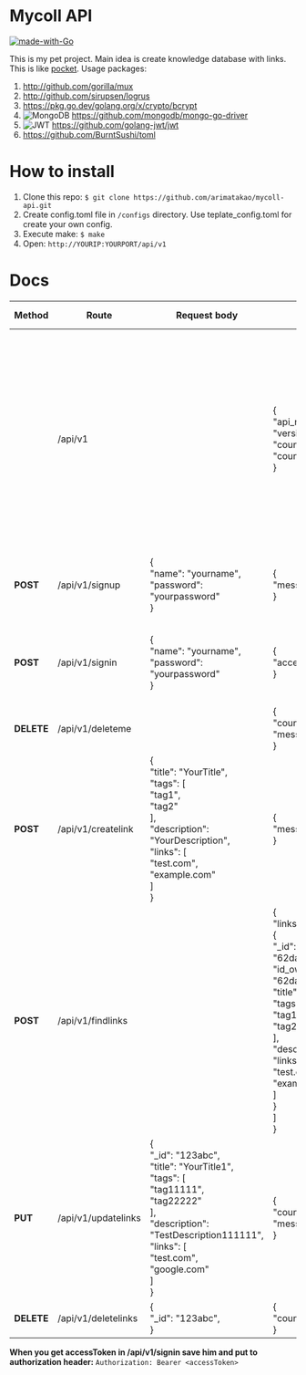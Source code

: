 # Mycoll API

[![made-with-Go](https://img.shields.io/badge/Made%20with-Go-1f425f.svg)](https://go.dev/)

This is my pet project. Main idea is create knowledge database with links. This is like [pocket](https://www.mozilla.org/en-US/firefox/pocket/).
Usage packages:

1. http://github.com/gorilla/mux
2. http://github.com/sirupsen/logrus
3. https://pkg.go.dev/golang.org/x/crypto/bcrypt
4. ![MongoDB](https://img.shields.io/badge/MongoDB-%234ea94b.svg?style=for-the-badge&logo=mongodb&logoColor=white) https://github.com/mongodb/mongo-go-driver
5. ![JWT](https://img.shields.io/badge/JWT-black?style=for-the-badge&logo=JSON%20web%20tokens) https://github.com/golang-jwt/jwt
6. https://github.com/BurntSushi/toml

# How to install

1. Clone this repo: `$ git clone https://github.com/arimatakao/mycoll-api.git`
2. Create config.toml file in `/configs` directory. Use teplate_config.toml for create your own config.
3. Execute make: `$ make`
4. Open: `http://YOURIP:YOURPORT/api/v1`

# Docs

| Method     | Route               | Request body                                                 | Example response                                             | Error Response                                               |
| ---------- | ------------------- | ------------------------------------------------------------ | ------------------------------------------------------------ | ------------------------------------------------------------ |
|            | /api/v1             |                                                              | {<br/>    "api_name": "mycoll",<br/>    "version": "v1",<br/>    "count_users": 123,<br/>    "count_links": 123<br/>} | 1. Always when request body is wrong<br />{<br />"error": "Wrong json"<br />}<br />2. Always when error in server side<br />{<br />"error": "Something wrong"<br />} |
| **POST**   | /api/v1/signup      | {<br/>    "name": "yourname",<br/>    "password": "yourpassword"<br/>} | {<br/>    "message": "Created new user"<br/>}                | {<br/>    "error": "User is already exist"<br/>}             |
| **POST**   | /api/v1/signin      | {<br/>    "name": "yourname",<br/>    "password": "yourpassword"<br/>} | {<br/>    "accessToken": "adc.adc.adc"<br/>}                 | {<br />"error": "Wrong username or password"<br />}          |
| **DELETE** | /api/v1/deleteme    |                                                              | {<br/>    "count_deleted_links": 123,<br/>    "message": "Success"<br/>} |                                                              |
| **POST**   | /api/v1/createlink  | {<br/>    "title": "YourTitle",<br/>    "tags": [<br/>        "tag1",<br/>        "tag2"<br/>    ],<br/>    "description": "YourDescription",<br/>    "links": [<br/>        "test.com",<br/>        "example.com"<br/>    ]<br/>} | {<br/>    "message": "123abc"<br/>}                          |                                                              |
| **POST**   | /api/v1/findlinks   |                                                              | {<br/>    "links": [<br/>        {<br/>            "_id": "62da8938f370fd0fd9075381",<br/>            "id_owner": "62da8920f370fd0fd9075380",<br/>            "title": "YourTitle",<br/>            "tags": [<br/>                "tag1",<br/>                "tag2"<br/>            ],<br/>            "description": "TestDescription",<br/>            "links": [<br/>                "test.com",<br/>                "example.com"<br/>            ]<br/>        }<br/>    ]<br/>} | {<br/>    "links": null<br />}                               |
| **PUT**    | /api/v1/updatelinks | {<br/>    "_id": "123abc",<br/>    "title": "YourTitle1",<br/>    "tags": [<br/>        "tag11111",<br/>        "tag22222"<br/>    ],<br/>    "description": "TestDescription111111",<br/>    "links": [<br/>        "test.com",<br/>        "google.com"<br/>    ]<br/>} | {<br/>    "count_updated": 1,<br/>    "message": "Update success"<br/>} |                                                              |
| **DELETE** | /api/v1/deletelinks | {<br/>    "_id": "123abc",<br/>}                             | {<br/>    "count_deleted": 1<br />}                          |                                                              |

**When you get accessToken in /api/v1/signin save him and put to authorization header:** `Authorization: Bearer <accessToken>`
